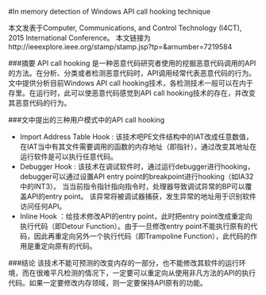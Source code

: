 #In memory detection of Windows API call hooking technique

本文发表于Computer, Communications, and Control Technology (I4CT), 2015 International Conference。
本文链接为http://ieeexplore.ieee.org/stamp/stamp.jsp?tp=&arnumber=7219584

###摘要
API call hooking 是一种恶意代码研究者使用的挖掘恶意代码调用的API的方法。在分析、分类或者检测恶意代码时，API调用经常代表恶意代码的行为。文中提供分析目前Windows API call hooking技术，各检测技术一般可以在内于存里。在运行时，此可以使恶意代码感觉到API call hooking技术的存在，并改变其恶意代码的行为。

###文中提出的三种用户模式中的API call hooking
-	Import Address Table Hook : 该技术吧PE文件结构中的IAT改成任意数值，在IAT当中有其文件需要调用的函数的内存地址（即指针），通过改变其地址在运行软件是可以执行任意代码。
-	Debugger Hook : 该技术在调试软件时，通过运行debugger进行hooking，debugger可以通过设置API entry point的breakpoint进行hooking（如IA32中的INT3）。 当当前指令指针指向指令时，处理器导致调试异常的BP可以覆盖API的entry point。 该异常将被调试器捕获，发生异常的地址用于识别软件访问任何API。
-	Inline Hook ：给技术修改API的entry point，此时把entry point改成重定向执行代码（即Detour Function）。由于一旦修改entry point不能执行原有的代码，因此再重定向另外一个执行代码（即Trampoline Function），此代码的作用是重定向原有的代码。

###结论
该技术不能可预测的改变内存的一部分，也不能修改其软件的运行环境，而在很难平凡检测的情况下，一定要可以重定向从使用非凡方法的API的执行代码。如果一定要修改内存领域，则一定要保持API原有的功能。

